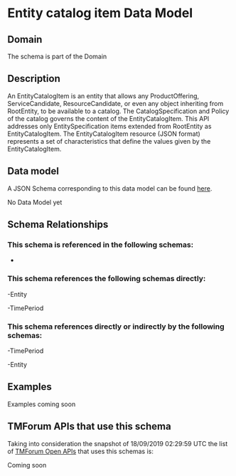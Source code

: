 # Entity catalog item Data Model

## Domain

The  schema is part of the  Domain

## Description

An EntityCatalogItem is an entity that allows any ProductOffering, ServiceCandidate, ResourceCandidate, or even any object inheriting from RootEntity, to be available to a catalog. The CatalogSpecification and Policy of the catalog governs the content of the EntityCatalogItem. This API addresses only EntitySpecification items extended from RootEntity as EntityCatalogItem.
The EntityCatalogItem resource (JSON format) represents a set of characteristics that define the values given by the EntityCatalogItem.

## Data model

A JSON Schema corresponding to this data model can be found
[here](https://github.com/tmforum-rand/schemas/blob/master/Common/EntityCatalogItem.schema.json).

No Data Model yet

## Schema Relationships

### This schema is referenced in the following schemas:

-

### This schema references the following schemas directly:

-Entity

-TimePeriod

### This schema references directly or indirectly by the following schemas:

-TimePeriod

-Entity



## Examples

Examples coming soon

## TMForum APIs that use this schema

Taking into consideration the snapshot of 18/09/2019 02:29:59 UTC the list of [TMForum Open APIs](https://www.tmforum.org/open-apis/) that uses this schemas is:

Coming soon